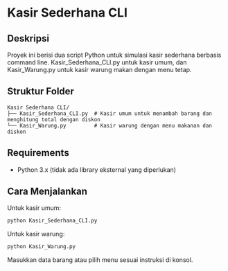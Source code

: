 # Kasir Sederhana CLI

## Deskripsi
Proyek ini berisi dua script Python untuk simulasi kasir sederhana berbasis command line. Kasir_Sederhana_CLI.py untuk kasir umum, dan Kasir_Warung.py untuk kasir warung makan dengan menu tetap.

## Struktur Folder
```
Kasir Sederhana CLI/
├── Kasir_Sederhana_CLI.py  # Kasir umum untuk menambah barang dan menghitung total dengan diskon
└── Kasir_Warung.py         # Kasir warung dengan menu makanan dan diskon
```

## Requirements
- Python 3.x (tidak ada library eksternal yang diperlukan)

## Cara Menjalankan
Untuk kasir umum:
```bash
python Kasir_Sederhana_CLI.py
```

Untuk kasir warung:
```bash
python Kasir_Warung.py
```

Masukkan data barang atau pilih menu sesuai instruksi di konsol.
